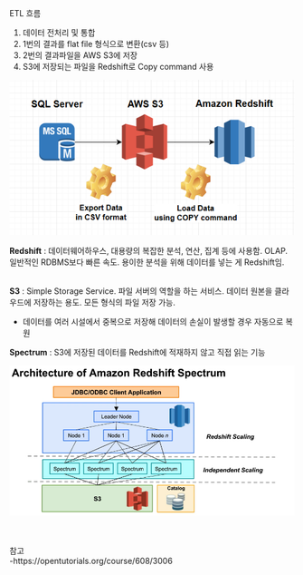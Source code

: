 ETL 흐름
<br>
1. 데이터 전처리 및 통합
2. 1번의 결과를 flat file 형식으로 변환(csv 등)
3. 2번의 결과파일을 AWS S3에 저장
4. S3에 저장되는 파일을 Redshift로 Copy command 사용

![redshift_img1](https://github.com/hyaluronicc/2104_Redshift/blob/main/img/process.png)

**Redshift** : 데이터웨어하우스, 대용량의 복잡한 분석, 연산, 집계 등에 사용함. OLAP. 일반적인 RDBMS보다 빠른 속도. 용이한 분석을 위해 데이터를 넣는 게 Redshift임.
<br>
<br>

**S3** : Simple Storage Service. 파일 서버의 역할을 하는 서비스. 데이터 원본을 클라우드에 저장하는 용도. 모든 형식의 파일 저장 가능. 
* 데이터를 여러 시설에서 중복으로 저장해 데이터의 손실이 발생할 경우 자동으로 복원

**Spectrum** : S3에 저장된 데이터를 Redshift에 적재하지 않고 직접 읽는 기능
<br>

![redshift_img1](https://github.com/hyaluronicc/2104_Redshift/blob/main/img/spectrum.png)


<br>
<br>
참고
<br>
-https://opentutorials.org/course/608/3006
